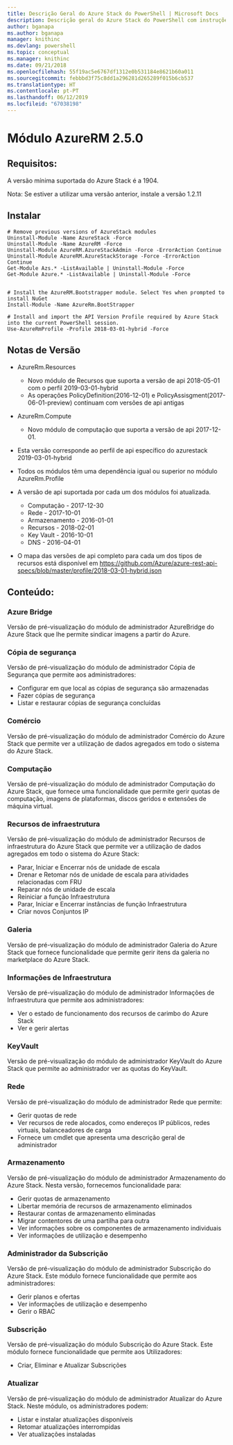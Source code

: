```yaml
---
title: Descrição Geral do Azure Stack do PowerShell | Microsoft Docs
description: Descrição geral do Azure Stack do PowerShell com instruções para instalação e configuração.
author: bganapa
ms.author: bganapa
manager: knithinc
ms.devlang: powershell
ms.topic: conceptual
ms.manager: knithinc
ms.date: 09/21/2018
ms.openlocfilehash: 55f19ac5e6767df1312e0b531184e8621b60a011
ms.sourcegitcommit: febbbd3f75c8dd1a296281d265289f015b6cb537
ms.translationtype: HT
ms.contentlocale: pt-PT
ms.lasthandoff: 06/12/2019
ms.locfileid: "67038198"
---
```

# <a name="azurerm-module-250"></a>Módulo AzureRM 2.5.0

## <a name="requirements"></a>Requisitos:
A versão mínima suportada do Azure Stack é a 1904.

Nota: Se estiver a utilizar uma versão anterior, instale a versão 1.2.11


## <a name="install"></a>Instalar
```powershell-interactive
# Remove previous versions of AzureStack modules
Uninstall-Module -Name AzureStack -Force 
Uninstall-Module -Name AzureRM -Force 
Uninstall-Module AzureRM.AzureStackAdmin -Force -ErrorAction Continue
Uninstall-Module AzureRM.AzureStackStorage -Force -ErrorAction Continue
Get-Module Azs.* -ListAvailable | Uninstall-Module -Force
Get-Module Azure.* -ListAvailable | Uninstall-Module -Force


# Install the AzureRM.Bootstrapper module. Select Yes when prompted to install NuGet
Install-Module -Name AzureRm.BootStrapper

# Install and import the API Version Profile required by Azure Stack into the current PowerShell session.
Use-AzureRmProfile -Profile 2018-03-01-hybrid -Force

```

## <a name="release-notes"></a>Notas de Versão
* AzureRm.Resources
    * Novo módulo de Recursos que suporta a versão de api 2018-05-01 com o perfil 2019-03-01-hybrid
    * As operações PolicyDefinition(2016-12-01) e PolicyAssisgment(2017-06-01-preview) continuam com versões de api antigas
* AzureRm.Compute
    * Novo módulo de computação que suporta a versão de api 2017-12-01.


* Esta versão corresponde ao perfil de api específico do azurestack 2019-03-01-hybrid
* Todos os módulos têm uma dependência igual ou superior no módulo AzureRm.Profile
* A versão de api suportada por cada um dos módulos foi atualizada. 
    * Computação - 2017-12-30
    * Rede - 2017-10-01
    * Armazenamento - 2016-01-01
    * Recursos - 2018-02-01
    * Key Vault - 2016-10-01
    * DNS - 2016-04-01
* O mapa das versões de api completo para cada um dos tipos de recursos está disponível em https://github.com/Azure/azure-rest-api-specs/blob/master/profile/2018-03-01-hybrid.json

## <a name="content"></a>Conteúdo:
### <a name="azure-bridge"></a>Azure Bridge
Versão de pré-visualização do módulo de administrador AzureBridge do Azure Stack que lhe permite sindicar imagens a partir do Azure.

### <a name="backup"></a>Cópia de segurança
Versão de pré-visualização do módulo de administrador Cópia de Segurança que permite aos administradores:
- Configurar em que local as cópias de segurança são armazenadas
- Fazer cópias de segurança
- Listar e restaurar cópias de segurança concluídas

### <a name="commerce"></a>Comércio
Versão de pré-visualização do módulo de administrador Comércio do Azure Stack que permite ver a utilização de dados agregados em todo o sistema do Azure Stack.

### <a name="compute"></a>Computação
Versão de pré-visualização do módulo de administrador Computação do Azure Stack, que fornece uma funcionalidade que permite gerir quotas de computação, imagens de plataformas, discos geridos e extensões de máquina virtual.

### <a name="fabric"></a>Recursos de infraestrutura
Versão de pré-visualização do módulo de administrador Recursos de infraestrutura do Azure Stack que permite ver a utilização de dados agregados em todo o sistema do Azure Stack:
- Parar, Iniciar e Encerrar nós de unidade de escala
- Drenar e Retomar nós de unidade de escala para atividades relacionadas com FRU
- Reparar nós de unidade de escala
- Reiniciar a função Infraestrutura
- Parar, Iniciar e Encerrar instâncias de função Infraestrutura
- Criar novos Conjuntos IP


### <a name="gallery"></a>Galeria
Versão de pré-visualização do módulo de administrador Galeria do Azure Stack que fornece funcionalidade que permite gerir itens da galeria no marketplace do Azure Stack.

### <a name="infrastructure-insights"></a>Informações de Infraestrutura
Versão de pré-visualização do módulo de administrador Informações de Infraestrutura que permite aos administradores:
- Ver o estado de funcionamento dos recursos de carimbo do Azure Stack
- Ver e gerir alertas

### <a name="keyvault"></a>KeyVault
Versão de pré-visualização do módulo de administrador KeyVault do Azure Stack que permite ao administrador ver as quotas do KeyVault.

### <a name="network"></a>Rede
Versão de pré-visualização do módulo de administrador Rede que permite:
- Gerir quotas de rede
- Ver recursos de rede alocados, como endereços IP públicos, redes virtuais, balanceadores de carga
- Fornece um cmdlet que apresenta uma descrição geral de administrador

### <a name="storage"></a>Armazenamento
Versão de pré-visualização do módulo de administrador Armazenamento do Azure Stack.  Nesta versão, fornecemos funcionalidade para:
- Gerir quotas de armazenamento
- Libertar memória de recursos de armazenamento eliminados
- Restaurar contas de armazenamento eliminadas
- Migrar contentores de uma partilha para outra
- Ver informações sobre os componentes de armazenamento individuais
- Ver informações de utilização e desempenho

### <a name="subscription-admin"></a>Administrador da Subscrição
Versão de pré-visualização do módulo de administrador Subscrição do Azure Stack.  Este módulo fornece funcionalidade que permite aos administradores:
- Gerir planos e ofertas
- Ver informações de utilização e desempenho
- Gerir o RBAC

### <a name="subscription"></a>Subscrição
Versão de pré-visualização do módulo Subscrição do Azure Stack.  Este módulo fornece funcionalidade que permite aos Utilizadores:
- Criar, Eliminar e Atualizar Subscrições

### <a name="update"></a>Atualizar
Versão de pré-visualização do módulo de administrador Atualizar do Azure Stack.  Neste módulo, os administradores podem:
- Listar e instalar atualizações disponíveis
- Retomar atualizações interrompidas
- Ver atualizações instaladas

